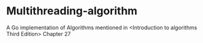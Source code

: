 # Multithreading-algorithm
A Go implementation of Algorithms mentioned in &lt;Introduction to algorithms Third Edition> Chapter 27
